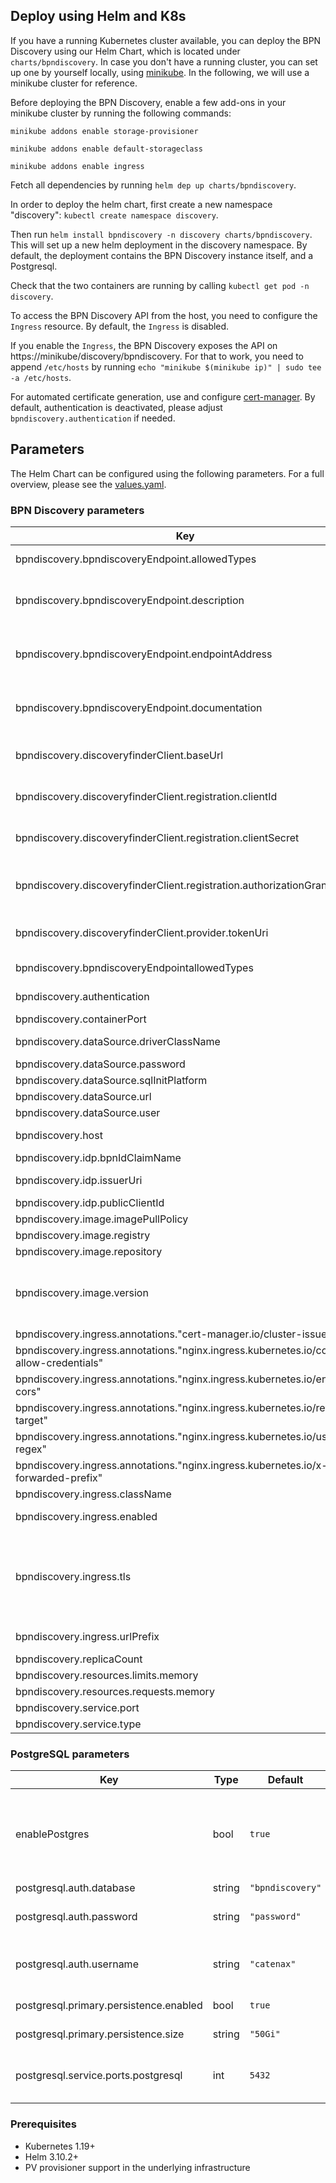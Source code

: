## Deploy using Helm and K8s

If you have a running Kubernetes cluster available, you can deploy the BPN Discovery using our Helm Chart, which is located under `charts/bpndiscovery`. In case
you don't have a running cluster, you can set up one by yourself locally, using [minikube](https://minikube.sigs.k8s.io/docs/start/). In the following, we will
use a minikube cluster for reference.

Before deploying the BPN Discovery, enable a few add-ons in your minikube cluster by running the following commands:

`minikube addons enable storage-provisioner`

`minikube addons enable default-storageclass`

`minikube addons enable ingress`

Fetch all dependencies by running `helm dep up charts/bpndiscovery`.

In order to deploy the helm chart, first create a new namespace "discovery": `kubectl create namespace discovery`.

Then run `helm install bpndiscovery -n discovery charts/bpndiscovery`. This will set up a new helm deployment in the discovery namespace. By default, the
deployment contains the BPN Discovery instance itself, and a Postgresql.

Check that the two containers are running by calling `kubectl get pod -n discovery`.

To access the BPN Discovery API from the host, you need to configure the `Ingress` resource. By default, the `Ingress` is disabled.

If you enable the `Ingress`, the BPN Discovery exposes the API on https://minikube/discovery/bpndiscovery. For that to work, you need to append `/etc/hosts`
by running `echo "minikube $(minikube ip)" | sudo tee -a /etc/hosts`.

For automated certificate generation, use and configure [cert-manager](https://cert-manager.io/). By default, authentication is deactivated, please
adjust `bpndiscovery.authentication` if needed.

## Parameters

The Helm Chart can be configured using the following parameters. For a full overview, please see the [values.yaml](./charts/bpndiscovery/values.yaml).

### BPN Discovery parameters

| Key                                                           | Type | Default                             | Description                                                                                               |
|---------------------------------------------------------------|------|-------------------------------------|-----------------------------------------------------------------------------------------------------------|
| bpndiscovery.bpndiscoveryEndpoint.allowedTypes                | string | `"oen,wmi"`                         | allowed types for deployed application. (oen,...)                                                         |
| bpndiscovery.bpndiscoveryEndpoint.description                 | string | `""`                                | Bpn discovery endpoint (description) informationen for the self registration on discoveryfinder           |
| bpndiscovery.bpndiscoveryEndpoint.endpointAddress             | string | `""`                                | Bpn discovery endpoint (host of bpn discovery) informationen for the self registration on discoveryfinder |
| bpndiscovery.bpndiscoveryEndpoint.documentation               | string | `""`                                | Bpn discovery endpoint (documentation) informationen for the self registration on discoveryfinder         |
| bpndiscovery.discoveryfinderClient.baseUrl                    | string | `""`                                | The host of discoveryfinder. This is needed for the selfregistration of bpn discovery                     |
| bpndiscovery.discoveryfinderClient.registration.clientId | string | `""`                                | Discovery finder client information (clientId) to the selfregistration.                                   |
| bpndiscovery.discoveryfinderClient.registration.clientSecret               | string | `""`                                | Discovery finder client information (clientSecret) to the self registration.                              |
| bpndiscovery.discoveryfinderClient.registration.authorizationGrantType               | string | `"client_credentials"`              | Discovery finder client information (authorizationGrantType) to the self registration.                    |
| bpndiscovery.discoveryfinderClient.provider.tokenUri               | string | `""`                                | Discovery finder client information (tokenUri) to the self registration.                                  |
| bpndiscovery.bpndiscoveryEndpointallowedTypes                                         | string | `"oen,bpid"`                        | allowed types for deployed application. (oen,...)                                                                                                                                                                                        |
| bpndiscovery.authentication                                                           | bool | `true`                              | Enables OAuth2 based authentication/authorization                                                                                                                                                                                        |
| bpndiscovery.containerPort                                                            | int | `4243`                              | Containerport                                                                                                                                                                                                                            |
| bpndiscovery.dataSource.driverClassName                                               | string | `"org.postgresql.Driver"`           | The driver class name for the database connection                                                                                                                                                                                        |
| bpndiscovery.dataSource.password                                                      | string | `"password"`                        | Datasource password                                                                                                                                                                                                                      |
| bpndiscovery.dataSource.sqlInitPlatform                                               | string | `"pg"`                              | Datasource InitPlatform                                                                                                                                                                                                                  |
| bpndiscovery.dataSource.url                                                           | string | `"jdbc:postgresql://database:5432"` | Datasource URL                                                                                                                                                                                                                           |
| bpndiscovery.dataSource.user                                                          | string | `"user"`                            | Datasource user                                                                                                                                                                                                                          |
| bpndiscovery.host                                                                     | string | `"localhost"`                       | This value is used by the Ingress object (if enabled) to route traffic                                                                                                                                                                   |
| bpndiscovery.idp.bpnIdClaimName                                                       | string | `"bpn"`                             | bpnId claim Name                                                                                                                                                                                                                         |
| bpndiscovery.idp.issuerUri                                                            | string | `""`                                | The issuer URI of the OAuth2 identity provider                                                                                                                                                                                           |
| bpndiscovery.idp.publicClientId                                                       | string | `"default-cleint"`                  | ClientId                                                                                                                                                                                                                                 |
| bpndiscovery.image.imagePullPolicy                                                    | string | `"IfNotPresent"`                    | ImagepullPolicy                                                                                                                                                                                                                          |
| bpndiscovery.image.registry                                                           | string | `"ghcr.io/catenax-ng"`              | Image registry                                                                                                                                                                                                                           |
| bpndiscovery.image.repository                                                         | string | `"sldt-bpn-discovery"`              | Image repository                                                                                                                                                                                                                         |
| bpndiscovery.image.version                                                            | string | `""`                                | ersion of image. By default the app Version from Chart.yml is used. You can overwrite the version to use an  other version of sldt-bpn-discovery                                                                                         |
| bpndiscovery.ingress.annotations."cert-manager.io/cluster-issuer"                     | string | `"selfsigned-cluster-issuer"`       |                                                                                                                                                                                                                                          |
| bpndiscovery.ingress.annotations."nginx.ingress.kubernetes.io/cors-allow-credentials" | string | `"true"`                            |                                                                                                                                                                                                                                          |
| bpndiscovery.ingress.annotations."nginx.ingress.kubernetes.io/enable-cors"            | string | `"true"`                            |                                                                                                                                                                                                                                          |
| bpndiscovery.ingress.annotations."nginx.ingress.kubernetes.io/rewrite-target"         | string | `"/$2"`                             |                                                                                                                                                                                                                                          |
| bpndiscovery.ingress.annotations."nginx.ingress.kubernetes.io/use-regex"              | string | `"true"`                            |                                                                                                                                                                                                                                          |
| bpndiscovery.ingress.annotations."nginx.ingress.kubernetes.io/x-forwarded-prefix"     | string | `"/bpndiscovery"`                   |                                                                                                                                                                                                                                          |
| bpndiscovery.ingress.className                                                        | string | `"nginx"`                           | The Ingress class name                                                                                                                                                                                                                   |
| bpndiscovery.ingress.enabled                                                          | bool | `false`                             | Configures if an Ingress resource is created                                                                                                                                                                                             |
| bpndiscovery.ingress.tls                                                              | bool | `false`                             | Configures whether the `Ingress` should include TLS configuration. In that case, a separate `Secret` (as defined by `registry.ingress.tlsSecretName`) needs to be provided manually or by using [cert-manager](https://cert-manager.io/) |
| bpndiscovery.ingress.urlPrefix                                                        | string | `"/bpndiscovery"`                   | The url prefix that is used by the Ingress resource to route traffic                                                                                                                                                                     |
| bpndiscovery.replicaCount                                                             | int | `1`                                 | Replica count                                                                                                                                                                                                                            |
| bpndiscovery.resources.limits.memory                                                  | string | `"1024Mi"`                          | Resources limit memory                                                                                                                                                                                                                   |
| bpndiscovery.resources.requests.memory                                                | string | `"512Mi"`                           | Resources request memory                                                                                                                                                                                                                 |
| bpndiscovery.service.port                                                             | int | `8080`                              | Service port                                                                                                                                                                                                                             |
| bpndiscovery.service.type                                                             | string | `"ClusterIP"`                       | Service type                                                                                                                                                                                                                                         |

### PostgreSQL parameters

| Key | Type | Default                             | Description                                                                                   |
|-----|------|-------------------------------------|-----------------------------------------------------------------------------------------------|
| enablePostgres | bool | `true`                              | If enabled, the postgreSQL instance will be run. Disable if you use your own hosted postgreSQL. |
| postgresql.auth.database | string | `"bpndiscovery"`                 | Database name                                                                                 |
| postgresql.auth.password | string | `"password"`                        | Password for authentication at the database                                                   |
| postgresql.auth.username | string | `"catenax"`                         | Username that is used to authenticate at the database                                         |
| postgresql.primary.persistence.enabled | bool | `true`                              | Persistence enabled                                                                           |
| postgresql.primary.persistence.size | string | `"50Gi"`                            | Size of persistence                                                                           |
| postgresql.service.ports.postgresql | int | `5432`                              | Size of the PersistentVolume that persists the data                                           |


### Prerequisites

- Kubernetes 1.19+ 
- Helm 3.10.2+ 
- PV provisioner support in the underlying infrastructure